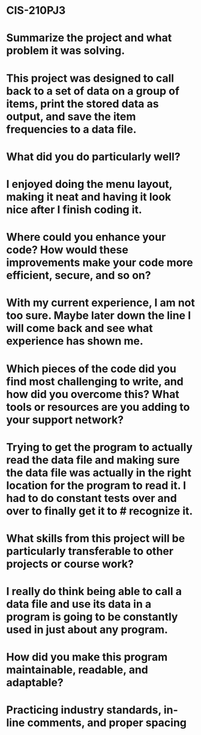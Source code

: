 # CIS-210PJ3
# Summarize the project and what problem it was solving.
# This project was designed to call back to a set of data on a group of items, print the stored data as output, and save the item frequencies to a data file.

# What did you do particularly well?
# I enjoyed doing the menu layout, making it neat and having it look nice after I finish coding it.

# Where could you enhance your code? How would these improvements make your code more efficient, secure, and so on?
# With my current experience, I am not too sure. Maybe later down the line I will come back and see what experience has shown me.

# Which pieces of the code did you find most challenging to write, and how did you overcome this? What tools or resources are you adding to your support network?
# Trying to get the program to actually read the data file and making sure the data file was actually in the right location for the program to read it. I had to do constant tests over and over to finally get it to     # recognize it.

# What skills from this project will be particularly transferable to other projects or course work?
# I really do think being able to call a data file and use its data in a program is going to be constantly used in just about any program.

# How did you make this program maintainable, readable, and adaptable?
# Practicing industry standards, in-line comments, and proper spacing
